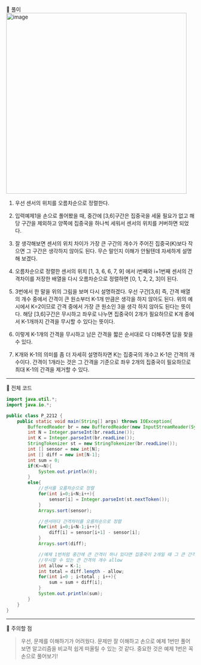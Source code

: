 🧩 풀이
<img width="482" alt="image" src="https://user-images.githubusercontent.com/80253559/179889246-4951fa7f-1338-4bbd-b128-31bc153fc1da.png">
1. 우선 센서의 위치를 오름차순으로 정렬한다.

2. 입력예제1을 손으로 풀어봤을 때, 중간에 [3,6]구간은 집중국을 세울 필요가 없고 해당 구간을 제외하고 양쪽에 집중국을 하나씩 세워서 센서의 위치를 커버하면 되었다.

3. 잘 생각해보면 센서의 위치 차이가 가장 큰 구간의 개수가 주어진 집중국(K)보다 작으면 그 구간은 생각하지 않아도 된다. 무슨 말인지 이해가 안될텐데 자세하게 설명해 보겠다.

4. 오름차순으로 정렬한 센서의 위치 [1, 3, 6, 6, 7, 9] 에서 i번째와 i+1번째 센서의 간격차이를 저장한 배열을 다시 오름차순으로 정렬하면 [0, 1, 2, 2, 3]이 된다. 

5. 3번에서 한 말을 위의 그림을 보며 다시 설명하겠다. 우선 구간[3,6] 즉, 간격 배열의 개수 중에서 간격이 큰 원소부터 K-1개 만큼은 생각을 하지 않아도 된다. 위의 예시에서 K=2이므로 간격 중에서 가장 큰 원소인 3을 생각 하지 않아도 된다는 뜻이다. 해당 [3,6]구간은 무시하고 좌우로 나누면 집중국이 2개가 필요하므로 K개 중에서 K-1개까지 간격을 무시할 수 있다는 뜻이다. 

6. 이렇게 K-1개의 간격을 무시하고 남은 간격을 짧은 순서대로 다 더해주면 답을 찾을 수 있다.

7. K개와 K-1의 의미를 좀 더 자세히 설명하자면 K는 집중국의 개수고 K-1은 간격의 개수이다. 간격이 1개라는 것은 그 간격을 기준으로 좌우 2개의 집중국이 필요하므로 최대 K-1의 간격을 제거할 수 있다.

---

🧩  전체 코드

```java
import java.util.*;
import java.io.*;

public class P_2212 {
    public static void main(String[] args) throws IOException{
        BufferedReader br = new BufferedReader(new InputStreamReader(System.in));
        int N = Integer.parseInt(br.readLine());
        int K = Integer.parseInt(br.readLine());
        StringTokenizer st = new StringTokenizer(br.readLine());
        int [] sensor = new int[N];
        int [] diff = new int[N-1];
        int sum = 0;
        if(K>=N){
            System.out.println(0);
        }
        else{
            //센서를 오름차순으로 정렬
            for(int i=0;i<N;i++){
                sensor[i] = Integer.parseInt(st.nextToken());
            }
            Arrays.sort(sensor);

            //센서마다 간격차이를 오름차순으로 정렬
            for(int i=0;i<N-1;i++){
                diff[i] = sensor[i+1] - sensor[i];
            }
            Arrays.sort(diff);

            //예제 1번처럼 중간에 큰 간격이 하나 있다면 집중국이 2개일 때 그 큰 간격을 무시하고 좌,우로 하나씩 배치하면되므로 간격이 가장 큰 것을 무시하고 나머지를 다 더한다.
            //무시할 수 있는 큰 간격의 개수 allow
            int allow = K-1;
            int total = diff.length - allow;
            for(int i=0 ; i<total ; i++){
                sum = sum + diff[i];
            }
            System.out.println(sum);
        }
    }
}
```
---
🧩 주의할 점
>우선, 문제를 이해하기가 어려웠다. 문제만 잘 이해하고 손으로 예제 1번만 풀어보면 알고리즘을 비교적 쉽게 떠올릴 수 있는 것 같다.
중요한 것은 예제 1번은 꼭 손으로 풀어보기!



